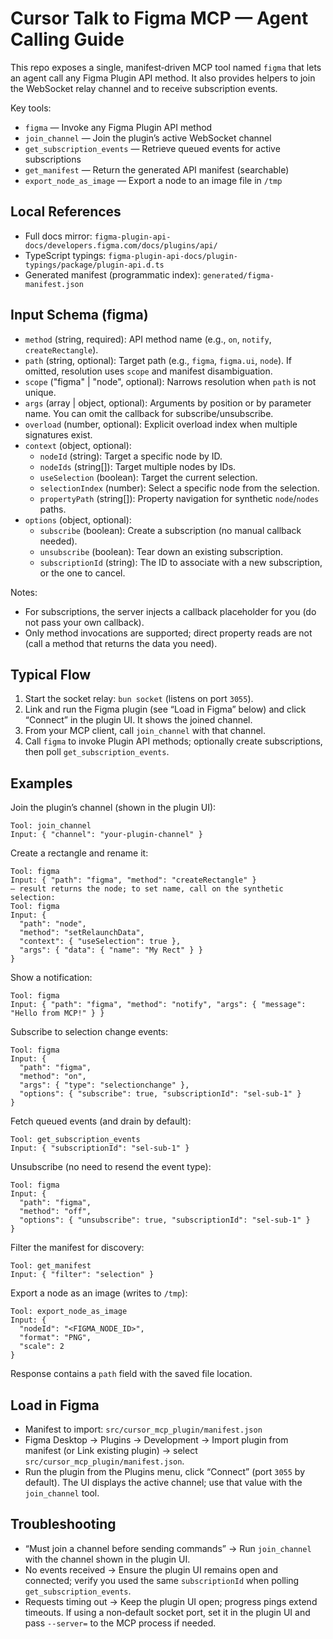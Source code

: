# Cursor Talk to Figma MCP — Agent Calling Guide

This repo exposes a single, manifest‑driven MCP tool named `figma` that lets an agent call any Figma Plugin API method. It also provides helpers to join the WebSocket relay channel and to receive subscription events.

Key tools:
- `figma` — Invoke any Figma Plugin API method
- `join_channel` — Join the plugin’s active WebSocket channel
- `get_subscription_events` — Retrieve queued events for active subscriptions
- `get_manifest` — Return the generated API manifest (searchable)
- `export_node_as_image` — Export a node to an image file in `/tmp`

## Local References
- Full docs mirror: `figma-plugin-api-docs/developers.figma.com/docs/plugins/api/`
- TypeScript typings: `figma-plugin-api-docs/plugin-typings/package/plugin-api.d.ts`
- Generated manifest (programmatic index): `generated/figma-manifest.json`

## Input Schema (figma)
- `method` (string, required): API method name (e.g., `on`, `notify`, `createRectangle`).
- `path` (string, optional): Target path (e.g., `figma`, `figma.ui`, `node`). If omitted, resolution uses `scope` and manifest disambiguation.
- `scope` ("figma" | "node", optional): Narrows resolution when `path` is not unique.
- `args` (array | object, optional): Arguments by position or by parameter name. You can omit the callback for subscribe/unsubscribe.
- `overload` (number, optional): Explicit overload index when multiple signatures exist.
- `context` (object, optional):
  - `nodeId` (string): Target a specific node by ID.
  - `nodeIds` (string[]): Target multiple nodes by IDs.
  - `useSelection` (boolean): Target the current selection.
  - `selectionIndex` (number): Select a specific node from the selection.
  - `propertyPath` (string[]): Property navigation for synthetic `node`/`nodes` paths.
- `options` (object, optional):
  - `subscribe` (boolean): Create a subscription (no manual callback needed).
  - `unsubscribe` (boolean): Tear down an existing subscription.
  - `subscriptionId` (string): The ID to associate with a new subscription, or the one to cancel.

Notes:
- For subscriptions, the server injects a callback placeholder for you (do not pass your own callback).
- Only method invocations are supported; direct property reads are not (call a method that returns the data you need).

## Typical Flow
1) Start the socket relay: `bun socket` (listens on port `3055`).
2) Link and run the Figma plugin (see “Load in Figma” below) and click “Connect” in the plugin UI. It shows the joined channel.
3) From your MCP client, call `join_channel` with that channel.
4) Call `figma` to invoke Plugin API methods; optionally create subscriptions, then poll `get_subscription_events`.

## Examples

Join the plugin’s channel (shown in the plugin UI):
```
Tool: join_channel
Input: { "channel": "your-plugin-channel" }
```

Create a rectangle and rename it:
```
Tool: figma
Input: { "path": "figma", "method": "createRectangle" }
— result returns the node; to set name, call on the synthetic selection:
Tool: figma
Input: {
  "path": "node",
  "method": "setRelaunchData",
  "context": { "useSelection": true },
  "args": { "data": { "name": "My Rect" } }
}
```

Show a notification:
```
Tool: figma
Input: { "path": "figma", "method": "notify", "args": { "message": "Hello from MCP!" } }
```

Subscribe to selection change events:
```
Tool: figma
Input: {
  "path": "figma",
  "method": "on",
  "args": { "type": "selectionchange" },
  "options": { "subscribe": true, "subscriptionId": "sel-sub-1" }
}
```

Fetch queued events (and drain by default):
```
Tool: get_subscription_events
Input: { "subscriptionId": "sel-sub-1" }
```

Unsubscribe (no need to resend the event type):
```
Tool: figma
Input: {
  "path": "figma",
  "method": "off",
  "options": { "unsubscribe": true, "subscriptionId": "sel-sub-1" }
}
```

Filter the manifest for discovery:
```
Tool: get_manifest
Input: { "filter": "selection" }
```

Export a node as an image (writes to `/tmp`):
```
Tool: export_node_as_image
Input: {
  "nodeId": "<FIGMA_NODE_ID>",
  "format": "PNG",
  "scale": 2
}
```
Response contains a `path` field with the saved file location.

## Load in Figma
- Manifest to import: `src/cursor_mcp_plugin/manifest.json`
- Figma Desktop → Plugins → Development → Import plugin from manifest (or Link existing plugin) → select `src/cursor_mcp_plugin/manifest.json`.
- Run the plugin from the Plugins menu, click “Connect” (port `3055` by default). The UI displays the active channel; use that value with the `join_channel` tool.

## Troubleshooting
- “Must join a channel before sending commands” → Run `join_channel` with the channel shown in the plugin UI.
- No events received → Ensure the plugin UI remains open and connected; verify you used the same `subscriptionId` when polling `get_subscription_events`.
- Requests timing out → Keep the plugin UI open; progress pings extend timeouts. If using a non‑default socket port, set it in the plugin UI and pass `--server=` to the MCP process if needed.
